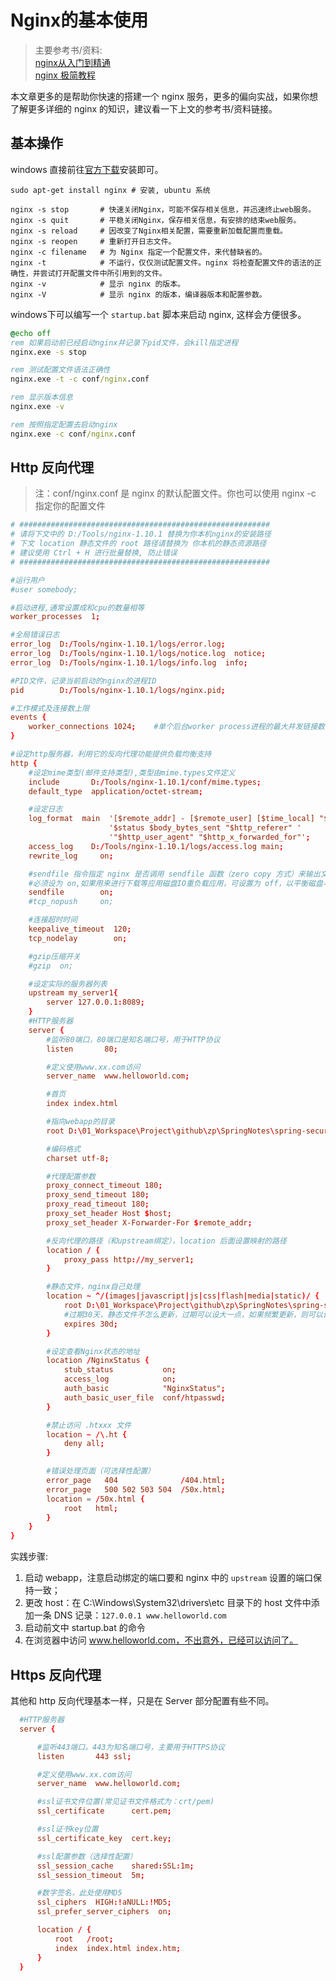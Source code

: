 # Nginx的基本使用

> 主要参考书/资料:   
> [nginx从入门到精通](https://www.bookstack.cn/read/nginx-tutorial/README.md)  
> [nginx 极简教程](https://www.bookstack.cn/read/dunwu-nginx-tutorial/docs-nginx-introduction.md)  

本文章更多的是帮助你快速的搭建一个 nginx 服务，更多的偏向实战，如果你想了解更多详细的 nginx 的知识，建议看一下上文的参考书/资料链接。

## 基本操作

windows 直接前往[官方下载](https://nginx.org/en/download.html)安装即可。

```shell
sudo apt-get install nginx # 安装, ubuntu 系统

nginx -s stop       # 快速关闭Nginx，可能不保存相关信息，并迅速终止web服务。
nginx -s quit       # 平稳关闭Nginx，保存相关信息，有安排的结束web服务。
nginx -s reload     # 因改变了Nginx相关配置，需要重新加载配置而重载。
nginx -s reopen     # 重新打开日志文件。
nginx -c filename   # 为 Nginx 指定一个配置文件，来代替缺省的。
nginx -t            # 不运行，仅仅测试配置文件。nginx 将检查配置文件的语法的正确性，并尝试打开配置文件中所引用到的文件。
nginx -v            # 显示 nginx 的版本。
nginx -V            # 显示 nginx 的版本，编译器版本和配置参数。
```

windows下可以编写一个 `startup.bat` 脚本来启动 nginx, 这样会方便很多。

```bat
@echo off
rem 如果启动前已经启动nginx并记录下pid文件，会kill指定进程
nginx.exe -s stop

rem 测试配置文件语法正确性
nginx.exe -t -c conf/nginx.conf

rem 显示版本信息
nginx.exe -v

rem 按照指定配置去启动nginx
nginx.exe -c conf/nginx.conf
```

## Http 反向代理

> 注：conf/nginx.conf 是 nginx 的默认配置文件。你也可以使用 nginx -c 指定你的配置文件

```conf
# ########################################################
# 请将下文中的 D:/Tools/nginx-1.10.1 替换为你本机nginx的安装路径
# 下文 location 静态文件的 root 路径请替换为 你本机的静态资源路径
# 建议使用 Ctrl + H 进行批量替换, 防止错误
# ########################################################

#运行用户
#user somebody;

#启动进程,通常设置成和cpu的数量相等
worker_processes  1;

#全局错误日志
error_log  D:/Tools/nginx-1.10.1/logs/error.log;
error_log  D:/Tools/nginx-1.10.1/logs/notice.log  notice;
error_log  D:/Tools/nginx-1.10.1/logs/info.log  info;

#PID文件，记录当前启动的nginx的进程ID
pid        D:/Tools/nginx-1.10.1/logs/nginx.pid;

#工作模式及连接数上限
events {
    worker_connections 1024;    #单个后台worker process进程的最大并发链接数
}

#设定http服务器，利用它的反向代理功能提供负载均衡支持
http {
    #设定mime类型(邮件支持类型),类型由mime.types文件定义
    include       D:/Tools/nginx-1.10.1/conf/mime.types;
    default_type  application/octet-stream;

    #设定日志
    log_format  main  '[$remote_addr] - [$remote_user] [$time_local] "$request" '
                      '$status $body_bytes_sent "$http_referer" '
                      '"$http_user_agent" "$http_x_forwarded_for"';
    access_log    D:/Tools/nginx-1.10.1/logs/access.log main;
    rewrite_log     on;

    #sendfile 指令指定 nginx 是否调用 sendfile 函数（zero copy 方式）来输出文件，对于普通应用，
    #必须设为 on,如果用来进行下载等应用磁盘IO重负载应用，可设置为 off，以平衡磁盘与网络I/O处理速度，降低系统的uptime.
    sendfile        on;
    #tcp_nopush     on;

    #连接超时时间
    keepalive_timeout  120;
    tcp_nodelay        on;

    #gzip压缩开关
    #gzip  on;

    #设定实际的服务器列表
    upstream my_server1{
        server 127.0.0.1:8089;
    }
    #HTTP服务器
    server {
        #监听80端口，80端口是知名端口号，用于HTTP协议
        listen       80;

        #定义使用www.xx.com访问
        server_name  www.helloworld.com;

        #首页
        index index.html

        #指向webapp的目录
        root D:\01_Workspace\Project\github\zp\SpringNotes\spring-security\spring-shiro\src\main\webapp;

        #编码格式
        charset utf-8;

        #代理配置参数
        proxy_connect_timeout 180;
        proxy_send_timeout 180;
        proxy_read_timeout 180;
        proxy_set_header Host $host;
        proxy_set_header X-Forwarder-For $remote_addr;

        #反向代理的路径（和upstream绑定），location 后面设置映射的路径
        location / {
            proxy_pass http://my_server1;
        }

        #静态文件，nginx自己处理
        location ~ ^/(images|javascript|js|css|flash|media|static)/ {
            root D:\01_Workspace\Project\github\zp\SpringNotes\spring-security\spring-shiro\src\main\webapp\views;
            #过期30天，静态文件不怎么更新，过期可以设大一点，如果频繁更新，则可以设置得小一点。
            expires 30d;
        }

        #设定查看Nginx状态的地址
        location /NginxStatus {
            stub_status           on;
            access_log            on;
            auth_basic            "NginxStatus";
            auth_basic_user_file  conf/htpasswd;
        }

        #禁止访问 .htxxx 文件
        location ~ /\.ht {
            deny all;
        }

        #错误处理页面（可选择性配置）
        error_page   404              /404.html;
        error_page   500 502 503 504  /50x.html;
        location = /50x.html {
            root   html;
        }
    }
}
```

实践步骤:  

1. 启动 webapp，注意启动绑定的端口要和 nginx 中的 `upstream` 设置的端口保持一致；
2. 更改 host：在 C:\Windows\System32\drivers\etc 目录下的 host 文件中添加一条 DNS 记录：`127.0.0.1 www.helloworld.com`
3. 启动前文中 startup.bat 的命令
4. 在浏览器中访问 www.helloworld.com，不出意外，已经可以访问了。

## Https 反向代理

其他和 http 反向代理基本一样，只是在 Server 部分配置有些不同。 

```conf
  #HTTP服务器
  server {

      #监听443端口。443为知名端口号，主要用于HTTPS协议
      listen       443 ssl;

      #定义使用www.xx.com访问
      server_name  www.helloworld.com;

      #ssl证书文件位置(常见证书文件格式为：crt/pem)
      ssl_certificate      cert.pem;

      #ssl证书key位置
      ssl_certificate_key  cert.key;

      #ssl配置参数（选择性配置）
      ssl_session_cache    shared:SSL:1m;
      ssl_session_timeout  5m;

      #数字签名，此处使用MD5
      ssl_ciphers  HIGH:!aNULL:!MD5;
      ssl_prefer_server_ciphers  on;

      location / {
          root   /root;
          index  index.html index.htm;
      }
  }
```